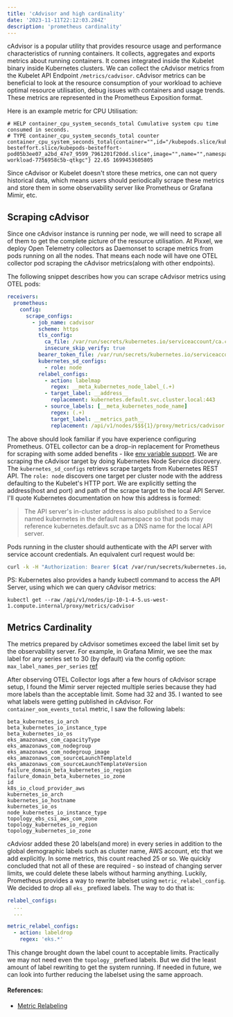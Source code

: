 ```yaml
---
title: 'cAdvisor and high cardinality'
date: '2023-11-11T22:12:03.284Z'
description: 'prometheus cardinality'
---
```


cAdvisor is a popular utility that provides resource usage and performance characteristics of running containers. It collects, aggregates and exports metrics about running containers. It comes integrated inside the Kubelet binary inside Kubernetes clusters. We can collect the cAdvisor metrics from the Kubelet API Endpoint `/metrics/cadvisor`. cAdvisor metrics can be beneficial to look at the resource consumption of your workload to achieve optimal resource utilisation, debug issues with containers and usage trends. These metrics are represented in the Prometheus Exposition format.

Here is an example metric for CPU Utilisation:

```
# HELP container_cpu_system_seconds_total Cumulative system cpu time consumed in seconds.
# TYPE container_cpu_system_seconds_total counter
container_cpu_system_seconds_total{container="",id="/kubepods.slice/kubepods-besteffort.slice/kubepods-besteffort-pod05b3ee07_a2bd_47e7_9599_7961201f20dd.slice",image="",name="",namespace="test",pod="test-workload-7756958c5b-qtkgc"} 22.65 1699453605805
```

Since cAdvisor or Kubelet doesn't store these metrics, one can not query historical data, which means users should periodically scrape these metrics and store them in some observability server like Prometheus or Grafana Mimir, etc.
## Scraping cAdvisor

Since one cAdvisor instance is running per node, we will need to scrape all of them to get the complete picture of the resource utilisation. At Pixxel, we deploy Open Telemetry collectors as Daemonset to scrape metrics from pods running on all the nodes. That means each node will have one OTEL collector pod scraping the cAdvisor metrics(along with other endpoints).

The following snippet describes how you can scrape cAdvisor metrics using OTEL pods:

```yaml
receivers:
  prometheus:
    config:
      scrape_configs:
        - job_name: cadvisor
          scheme: https
          tls_config:
            ca_file: /var/run/secrets/kubernetes.io/serviceaccount/ca.crt
            insecure_skip_verify: true
          bearer_token_file: /var/run/secrets/kubernetes.io/serviceaccount/token
          kubernetes_sd_configs:
            - role: node
          relabel_configs:
            - action: labelmap
              regex: __meta_kubernetes_node_label_(.+)
            - target_label: __address__
              replacement: kubernetes.default.svc.cluster.local:443
            - source_labels: [__meta_kubernetes_node_name]
              regex: (.+)
              target_label: __metrics_path__
              replacement: /api/v1/nodes/$$${1}/proxy/metrics/cadvisor
```

The above should look familiar if you have experience configuring Prometheus. OTEL collector can be a drop-in replacement for Prometheus for scraping with some added benefits - like [env variable support](https://opentelemetry.io/docs/collector/configuration/#configuration-environment-variables). We are scraping the cAdvisor target by doing Kubernetes Node Service discovery. The `kubernetes_sd_configs` retrievs scrape targets from Kubernetes REST API. The `role: node` discovers one target per cluster node with the address defaulting to the Kubelet's HTTP port. We are explicitly setting the address(host and port) and path of the scrape target to the local API Server. I'll quote Kubernetes documentation on how this address is formed:

> The API server's in-cluster address is also published to a Service named kubernetes in the default namespace so that pods may reference kubernetes.default.svc as a DNS name for the local API server.

Pods running in the cluster should authenticate with the API server with service account credentials. An equivalent curl request would be:

```sh
curl -k -H "Authorization: Bearer $(cat /var/run/secrets/kubernetes.io/serviceaccount/token)"  [https://kubernetes.default.svc.cluster.local:443/api/v1/nodes/ip-10-1-81-147.us-east-2.compute.internal/proxy/metrics/cadvisor](https://kubernetes.default.svc.cluster.local/api/v1/nodes/ip-10-1-4-5.us-west-1.compute.internal/proxy/metrics/cadvisor)
```

PS: Kubernetes also provides a handy kubectl command to access the API Server, using which we can query cAdvisor metrics:

```
kubectl get --raw /api/v1/nodes/ip-10-1-4-5.us-west-1.compute.internal/proxy/metrics/cadvisor
```

## Metrics Cardinality

The metrics prepared by cAdvisor sometimes exceed the label limit set by the observability server. For example, in Grafana Mimir, we see the max label for any series set to 30 (by default) via the config option: `max_label_names_per_series` [ref](https://grafana.com/docs/mimir/latest/references/configuration-parameters/#limits)

After observing OTEL Collector logs after a few hours of cAdvisor scrape setup, I found the Mimir server rejected multiple series because they had more labels than the acceptable limit. Some had 32 and 35. I wanted to see what labels were getting published in cAdvisor. For `container_oom_events_total` metric, I saw the following labels:

```
beta_kubernetes_io_arch
beta_kubernetes_io_instance_type
beta_kubernetes_io_os
eks_amazonaws_com_capacityType
eks_amazonaws_com_nodegroup
eks_amazonaws_com_nodegroup_image
eks_amazonaws_com_sourceLaunchTemplateld
eks_amazonaws_com_sourceLaunchTemplateVersion
failure_domain_beta_kubernetes_io_region
failure_domain_beta_kubernetes_io_zone
id
k8s_io_cloud_provider_aws
kubernetes_io_arch
kubernetes_io_hostname
kubernetes_io_os
node_kubernetes_io_instance_type
topology_ebs_csi_aws_com_zone
topology_kubernetes_io_region
topology_kubernetes_io_zone
```

cAdviosr added these 20 labels(and more) in every series in addition to the global demographic labels such as cluster name, AWS account, etc that we add explicitly. In some metrics, this count reached 25 or so. We quickly concluded that not all of these are required - so instead of changing server limits, we could delete these labels without harming anything. Luckily, Prometheus provides a way to rewrite labelset using `metric_relabel_config`. We decided to drop all `eks_` prefixed labels. The way to do that is:

```yaml
relabel_configs: 
  ...
  ...

metric_relabel_configs:
  - action: labeldrop
    regex: 'eks.*'
```

This change brought down the label count to acceptable limits. Practically we may not need even the `topology_` prefixed labels. But we did the least amount of label rewriting to get the system running. If needed in future, we can look into further reducing the labelset using the same approach.

#### References:

- [Metric Relabeling](https://grafana.com/blog/2022/03/21/how-relabeling-in-prometheus-works/)
